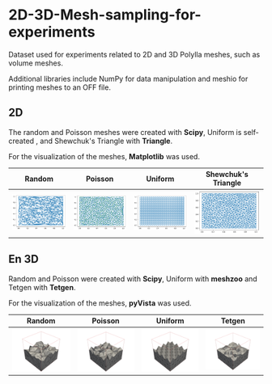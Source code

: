 # 2D-3D-Mesh-sampling-for-experiments

Dataset used for experiments related to 2D and 3D Polylla meshes, such as volume meshes. 

Additional libraries include NumPy for data manipulation and meshio for printing meshes to an OFF file.


## 2D

The random and Poisson meshes were created with **Scipy**, Uniform is self-created , and Shewchuk's Triangle with **Triangle**.

For the visualization of the meshes, **Matplotlib** was used.

| Random               | Poisson              | Uniform              | Shewchuk's Triangle  |
| -------------------- | -------------------- | -------------------- | -------------------- |
| ![Random](images/random.png) | ![Poisson](images/poisson.png) | ![Uniform](images/Uniform.png) | ![Shewchuk's Triangle](images/TriangleMesh.png) |


## En 3D 

Random and Poisson were created with **Scipy**, Uniform with **meshzoo** and Tetgen with **Tetgen**.

For the visualization of the meshes, **pyVista** was used.

| Random            | Poisson              | Uniform               | Tetgen               |
| ----------------- | -------------------- | --------------------- | -------------------- |
| ![Random](images/3dRandom.png) | ![Poisson](images/3Dpoisson.png) | ![Uniform](images/3Duniform.png) | ![Tetgen](images/Tetgen.png) |
